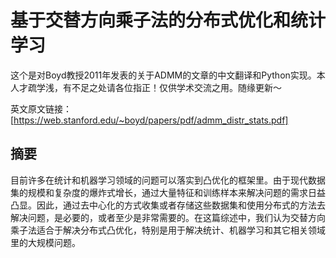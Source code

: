 # 基于交替方向乘子法的分布式优化和统计学习
这个是对Boyd教授2011年发表的关于ADMM的文章的中文翻译和Python实现。本人才疏学浅，有不足之处请各位指正！仅供学术交流之用。随缘更新～

英文原文链接：[https://web.stanford.edu/~boyd/papers/pdf/admm_distr_stats.pdf]

## 摘要
目前许多在统计和机器学习领域的问题可以落实到凸优化的框架里。由于现代数据集的规模和复杂度的爆炸式增长，通过大量特征和训练样本来解决问题的需求日益凸显。因此，通过去中心化的方式收集或者存储这些数据集和使用分布式的方法去解决问题，是必要的，或者至少是非常需要的。在这篇综述中，我们认为交替方向乘子法适合于解决分布式凸优化，特别是用于解决统计、机器学习和其它相关领域里的大规模问题。

